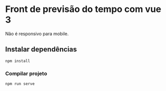 # Front de previsão do tempo com vue 3
 Não é responsivo para mobile.

## Instalar dependências
```
npm install
```

### Compilar projeto
```
npm run serve
```
